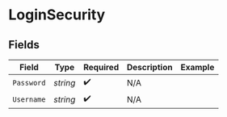# LoginSecurity


## Fields

| Field              | Type               | Required           | Description        | Example            |
| ------------------ | ------------------ | ------------------ | ------------------ | ------------------ |
| `Password`         | *string*           | :heavy_check_mark: | N/A                | <PASSWORD>         |
| `Username`         | *string*           | :heavy_check_mark: | N/A                | <USERNAME>         |